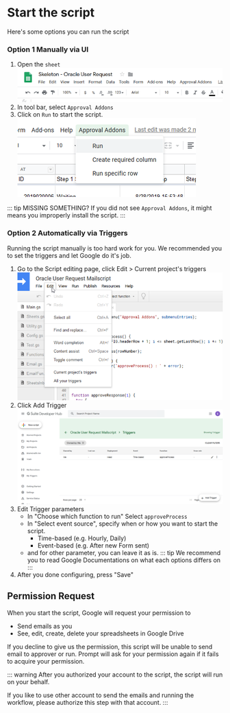 # Start the script

Here's some options you can run the script

### Option 1 Manually via UI

1. Open the `sheet`
   <br/>![](./src/firefox_rqrWTbHsaN.png)
2. In tool bar, select `Approval Addons`
3. Click on `Run` to start the script.
   <br/>![](./src/firefox_sNaRKZXHbL.png)

::: tip MISSING SOMETHING?
If you did not see `Approval Addons`, it might means you improperly install the script.
:::

### Option 2 Automatically via Triggers

Running the script manually is too hard work for you. We recommended you to set the triggers and let Google do it's job.

1. Go to the Script editing page, click Edit > Current project's triggers
   <br/>![](./src/script-edit.png)
2. Click Add Trigger
   <br/>![](./src/developer-hub-triggers.png)
3. Edit Trigger parameters
    - In "Choose which function to run" Select `approveProcess`
    - In "Select event source", specify when or how you want to start the script.
        - Time-based (e.g. Hourly, Daily)
        - Event-based (e.g. After new Form sent)
    - and for other parameter, you can leave it as is.
      ::: tip
      We recommend you to read Google Documentations on what each options differs on
      :::
4. After you done configuring, press "Save"

## Permission Request

When you start the script, Google will request your permission to

-   Send emails as you
-   See, edit, create, delete your spreadsheets in Google Drive

If you decline to give us the permission, this script will be unable to send email to approver or run. Prompt will ask for your permission again if it fails to acquire your permission.

::: warning
After you authorized your account to the script, the script will run on your behalf.

If you like to use other account to send the emails and running the workflow, please authorize this step with that account.
:::
